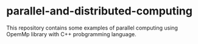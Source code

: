 # parallel-and-distributed-computing
This repository contains some examples of parallel computing using OpemMp library with C++ probgramming language.
